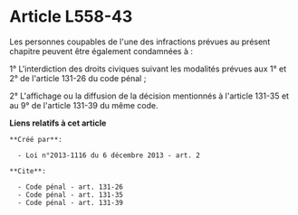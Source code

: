 # Article L558-43

Les personnes coupables de l'une des infractions prévues au présent chapitre peuvent être également condamnées à : 

1° L'interdiction des droits civiques suivant les modalités prévues aux 1° et 2° de l'article 131-26 du code pénal ; 

2° L'affichage ou la diffusion de la décision mentionnés à l'article 131-35 et au 9° de l'article 131-39 du même code.

**Liens relatifs à cet article**

	**Créé par**:

	  - Loi n°2013-1116 du 6 décembre 2013 - art. 2

	**Cite**:

	  - Code pénal - art. 131-26
	  - Code pénal - art. 131-35
	  - Code pénal - art. 131-39
